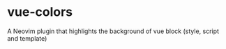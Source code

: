 # vue-colors
A Neovim plugin that highlights the background of vue block (style, script and template)
